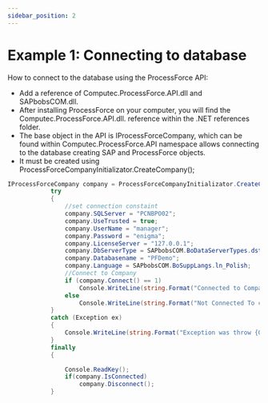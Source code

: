 ```yaml
---
sidebar_position: 2
---
```


# Example 1: Connecting to database

How to connect to the database using the ProcessForce API:

- Add a reference of Computec.ProcessForce.API.dll and SAPbobsCOM.dll.
- After installing ProcessForce on your computer, you will find the Computec.ProcessForce.API.dll. reference within the .NET references folder.
- The base object in the API is IProcessForceCompany, which can be found within Computec.ProcessForce.API namespace allows connecting to the database creating SAP and ProcessForce objects.
- It must be created using ProcessForceCompanyInitializator.CreateCompany();

```csharp
IProcessForceCompany company = ProcessForceCompanyInitializator.CreateCompany();
            try
            {
                //set connection constaint
                company.SQLServer = "PCNBPO02";
                company.UseTrusted = true;
                company.UserName = "manager";
                company.Password = "enigma";
                company.LicenseServer = "127.0.0.1";
                company.DbServerType = SAPbobsCOM.BoDataServerTypes.dst_MSSQL2008;
                company.Databasename = "PFDemo";
                company.Language = SAPbobsCOM.BoSuppLangs.ln_Polish; 
                //Connect to Company
                if (company.Connect() == 1) 
                    Console.WriteLine(string.Format("Connected to Company {0}", company.SapCompany.CompanyName)); 
                else
                    Console.WriteLine(string.Format("Not Connected To compmany Error:{0}", company.getLastErrorDescription()));
            }
            catch (Exception ex)
            {
                Console.WriteLine(string.Format("Exception was throw {0}", ex.Message ));
            }
            finally
            {

                Console.ReadKey();
                if(company.IsConnected)
                    company.Disconnect();
            } 
```
